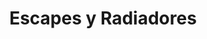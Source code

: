 ---
title: "Escapes y Radiadores"
url: /santa-tecla/escapes-y-radiadores/
shop: reparación de automóviles
---